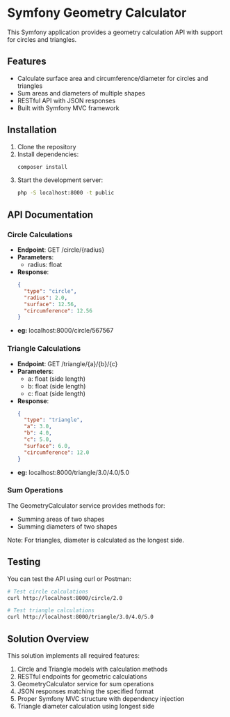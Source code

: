 # Symfony Geometry Calculator

This Symfony application provides a geometry calculation API with support for circles and triangles.

## Features

- Calculate surface area and circumference/diameter for circles and triangles
- Sum areas and diameters of multiple shapes
- RESTful API with JSON responses
- Built with Symfony MVC framework

## Installation

1. Clone the repository
2. Install dependencies:
   ```bash
   composer install
   ```
3. Start the development server:
   ```bash
   php -S localhost:8000 -t public
   ```

## API Documentation

### Circle Calculations
- **Endpoint**: GET /circle/{radius}
- **Parameters**:
  - radius: float
- **Response**:
  ```json
  {
    "type": "circle",
    "radius": 2.0,
    "surface": 12.56,
    "circumference": 12.56
  }
  ```
- **eg:** localhost:8000/circle/567567


### Triangle Calculations
- **Endpoint**: GET /triangle/{a}/{b}/{c}
- **Parameters**:
  - a: float (side length)
  - b: float (side length)
  - c: float (side length)
- **Response**:
  ```json
  {
    "type": "triangle",
    "a": 3.0,
    "b": 4.0,
    "c": 5.0,
    "surface": 6.0,
    "circumference": 12.0
  }
  ```
- **eg:** localhost:8000/triangle/3.0/4.0/5.0


### Sum Operations
The GeometryCalculator service provides methods for:
- Summing areas of two shapes
- Summing diameters of two shapes

Note: For triangles, diameter is calculated as the longest side.

## Testing

You can test the API using curl or Postman:

```bash
# Test circle calculations
curl http://localhost:8000/circle/2.0

# Test triangle calculations
curl http://localhost:8000/triangle/3.0/4.0/5.0
```

## Solution Overview

This solution implements all required features:
1. Circle and Triangle models with calculation methods
2. RESTful endpoints for geometric calculations
3. GeometryCalculator service for sum operations
4. JSON responses matching the specified format
5. Proper Symfony MVC structure with dependency injection
6. Triangle diameter calculation using longest side

